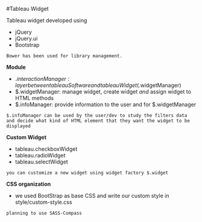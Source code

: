 #Tableau Widget

Tableau widget developed using 
- jQuery
- jQuery.ui
- Bootstrap
```
Bower has been used for library management.
```
**Module**
* $.interactionManager: layer between tableauSoftware and tableauWidget ($.widgetManager)
* $.widgetManager: manage widget, create widget _and_ assign widget to HTML methods
* $.infoManager: provide information to the user and for $.widgetManager 

```
$.infoManager can be used by the user/dev to study the filters data and decide what kind of HTML element that they want the widget to be displayed
```
**Custom Widget**
* tableau.checkboxWidget
* tableau.radioWidget
* tableau.selectWidget

```
you can customize a new widget using widget factory $.widget
```
**CSS organization**
- we used BootStrap as base CSS and write our custom style in style/custom-style.css

```
planning to use SASS-Compass
```

